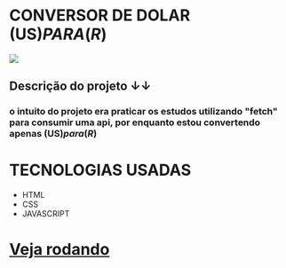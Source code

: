 # CONVERSOR DE DOLAR (US$) PARA (R$) 
 [<img src="https://media.giphy.com/media/xXUCOVf3dSigxul16L/giphy.gif">](https://thomascsantos.github.io/Conversor-de-US/)

 ## Descrição do projeto ↓↓
 ### o intuito do projeto era praticar os estudos utilizando "fetch" para consumir uma api, por enquanto estou convertendo apenas (US$) para (R$) 

 # TECNOLOGIAS USADAS
 - HTML
 - CSS
 - JAVASCRIPT
 
 # <a href="https://thomascsantos.github.io/Conversor-de-US/">Veja rodando</a>
